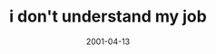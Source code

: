 ---
layout: base.njk
title : 'i don&#39;t understand my job' 
view_title : 'i don&#39;t understand my job' 
year : '2001' 
date : '2001-04-13' 
img_file : '/drawing/thisjob.png' 
html_file : 'thisjob' 
next_html : 'hearvoices.html' 
year_order : '61' 
permalink : "title/{{html_file}}.html"
---